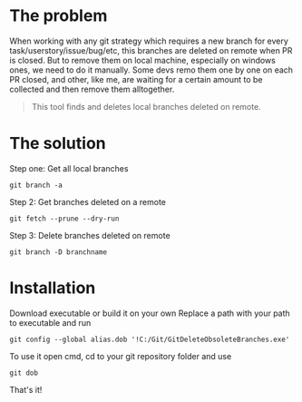 # The problem
When working with any git strategy which requires a new branch for every task/userstory/issue/bug/etc, this branches are deleted on remote when PR is closed. But to remove them on local machine, especially on windows ones, we need to do it manually. Some devs remo them one by one on each PR closed, and other, like me, are waiting for a certain amount to be collected and then remove them alltogether. 
> This tool finds and deletes local branches deleted on remote.

# The solution
Step one: Get all local branches
```
git branch -a
```
Step 2: Get branches deleted on a remote
```
git fetch --prune --dry-run
```
Step 3: Delete branches deleted on remote
```
git branch -D branchname
```

# Installation
Download executable or build it on your own
Replace a path with your path to executable and run
```
git config --global alias.dob '!C:/Git/GitDeleteObsoleteBranches.exe'
```
To use it open cmd, cd to your git repository folder and use
```
git dob
```
That's it!
